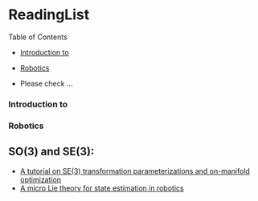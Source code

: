 # ReadingList

Table of Contents

- [Introduction to](#introduction-to-)
- [Robotics](#Robotics)


- Please check ...

### Introduction to

### Robotics

## SO(3) and SE(3): 
- [A tutorial on SE(3) transformation parameterizations
and on-manifold optimization](#https://citeseerx.ist.psu.edu/viewdoc/download?doi=10.1.1.468.5407&rep=rep1&type=pdf)
- [A micro Lie theory
for state estimation in robotics](#https://arxiv.org/abs/1812.01537)
